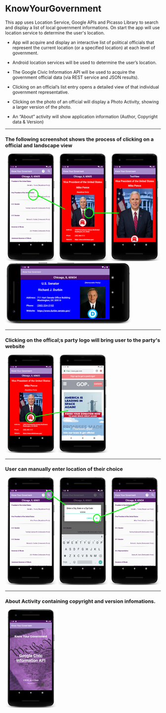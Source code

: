 # KnowYourGovernment

This app uses Location Service, Google APIs and Picasso Library to search and display a list of local government informations. On start the app will use location service to determine the user's location.

- App will acquire and display an interactive list of political officials that represent the current location (or a specified location) at each level of government.

- Android location services will be used to determine the user’s location.

- The Google Civic Information API will be used to acquire the government official data (via REST service and JSON results).

- Clicking on an official’s list entry opens a detailed view of that individual government representative.

- Clicking on the photo of an official will display a Photo Activity, showing a larger version of the photo.

- An “About” activity will show application information (Author, Copyright data & Version)


---
### The following screenshot shows the process of clicking on a official and landscape view
<img src="https://github.com/allanzguan/KnowYourGovernment/blob/main/screenshot/Adevice-2020-11-28-011156.png" height="350">
<img src="https://github.com/allanzguan/KnowYourGovernment/blob/main/screenshot/device-2020-11-28-013557.png" height="200">

---
### Clicking on the offical;s party logo will bring user to the party's website
<img src="https://github.com/allanzguan/KnowYourGovernment/blob/main/screenshot/Bdevice-2020-11-28-011252.png" height="320">

---
### User can manually enter location of their choice
<img src="https://github.com/allanzguan/KnowYourGovernment/blob/main/screenshot/Cdevice-2020-11-28-012523.png" height="350">

---
### About Activity containing copyright and version infomations.
<img src="https://github.com/allanzguan/KnowYourGovernment/blob/main/screenshot/device-2020-11-28-014930.png" height="320">

